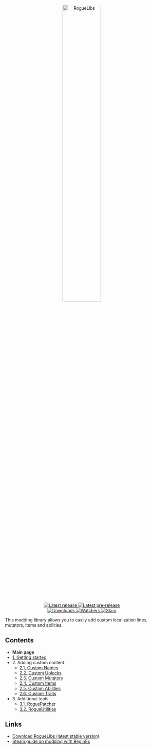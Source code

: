 <div align="center">
  <p>
    <img src="https://cdn.discordapp.com/attachments/688640720273145915/735092552805515344/2020-07-21_181154.png" width=50% alt="RogueLibs"/>
  </p>
  <p>
    <a href="https://github.com/Abbysssal/RogueLibs/releases/latest">
      <img src="https://img.shields.io/github/v/release/Abbysssal/RogueLibs?label=Latest%20release&style=for-the-badge&logo=github" alt="Latest release"/>
    </a>
    <a href="https://github.com/Abbysssal/RogueLibs/releases">
      <img src="https://img.shields.io/github/v/release/Abbysssal/RogueLibs?include_prereleases&label=Latest%20pre-release&style=for-the-badge&logo=github" alt="Latest pre-release"/>
    </a>
    <br/>
    <a href="https://github.com/Abbysssal/RogueLibs/releases">
      <img src="https://img.shields.io/github/downloads/Abbysssal/RogueLibs/total?label=Downloads&style=for-the-badge" alt="Downloads"/>
    </a>
    <a href="https://github.com/Abbysssal/RogueLibs/subscription">
      <img src="https://img.shields.io/github/watchers/Abbysssal/RogueLibs?color=green&label=Watchers&style=for-the-badge" alt="Watchers"/>
    </a>
    <a href="https://github.com/Abbysssal/RogueLibs/stargazers">
      <img src="https://img.shields.io/github/stars/Abbysssal/RogueLibs?color=green&label=Stars&style=for-the-badge" alt="Stars"/>
    </a>
  </p>
</div>

This modding library allows you to easily add custom localization lines, mutators, items and abilities.

## Contents ##

- **Main page**
- [1. Getting started](./md/1.%20Getting%20Started.md)
- 2\. Adding custom content
  - [2.1. Custom Names](./md/2.1.%20Custom%20Names.md)
  - [2.2. Custom Unlocks](./md/2.2.%20Custom%20Unlocks.md)
  - [2.3. Custom Mutators](./md/2.3.%20Custom%20Mutators.md)
  - [2.4. Custom Items](./md/2.4.%20Custom%20Items.md)
  - [2.5. Custom Abilities](./md/2.5.%20Custom%20Abilities.md)
  - [2.6. Custom Traits](./md/2.6.%20Custom%20Traits.md)
- 3\. Additional tools
  - [3.1. RoguePatcher](./md/3.1.%20RoguePatcher.md)
  - [3.2. RogueUtilities](./md/3.2.%20RogueUtilities.md)

## Links ##
*  [Download RogueLibs (latest stable version)](https://github.com/Abbysssal/RogueLibs/releases/latest)
*  [Steam guide on modding with BepInEx](https://steamcommunity.com/sharedfiles/filedetails/?id=2106187116)
